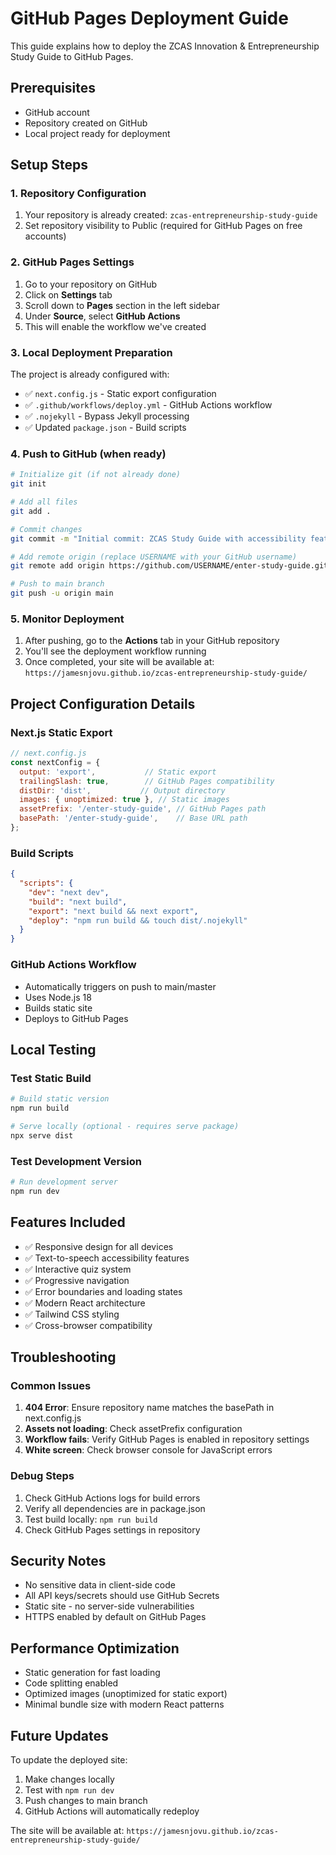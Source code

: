 # GitHub Pages Deployment Guide

This guide explains how to deploy the ZCAS Innovation & Entrepreneurship Study Guide to GitHub Pages.

## Prerequisites
- GitHub account
- Repository created on GitHub
- Local project ready for deployment

## Setup Steps

### 1. Repository Configuration
1. Your repository is already created: `zcas-entrepreneurship-study-guide`
2. Set repository visibility to Public (required for GitHub Pages on free accounts)

### 2. GitHub Pages Settings
1. Go to your repository on GitHub
2. Click on **Settings** tab
3. Scroll down to **Pages** section in the left sidebar
4. Under **Source**, select **GitHub Actions**
5. This will enable the workflow we've created

### 3. Local Deployment Preparation
The project is already configured with:
- ✅ `next.config.js` - Static export configuration
- ✅ `.github/workflows/deploy.yml` - GitHub Actions workflow
- ✅ `.nojekyll` - Bypass Jekyll processing
- ✅ Updated `package.json` - Build scripts

### 4. Push to GitHub (when ready)
```bash
# Initialize git (if not already done)
git init

# Add all files
git add .

# Commit changes
git commit -m "Initial commit: ZCAS Study Guide with accessibility features"

# Add remote origin (replace USERNAME with your GitHub username)
git remote add origin https://github.com/USERNAME/enter-study-guide.git

# Push to main branch
git push -u origin main
```

### 5. Monitor Deployment
1. After pushing, go to the **Actions** tab in your GitHub repository
2. You'll see the deployment workflow running
3. Once completed, your site will be available at:
   `https://jamesnjovu.github.io/zcas-entrepreneurship-study-guide/`

## Project Configuration Details

### Next.js Static Export
```javascript
// next.config.js
const nextConfig = {
  output: 'export',           // Static export
  trailingSlash: true,        // GitHub Pages compatibility
  distDir: 'dist',           // Output directory
  images: { unoptimized: true }, // Static images
  assetPrefix: '/enter-study-guide', // GitHub Pages path
  basePath: '/enter-study-guide',    // Base URL path
};
```

### Build Scripts
```json
{
  "scripts": {
    "dev": "next dev",
    "build": "next build",
    "export": "next build && next export",
    "deploy": "npm run build && touch dist/.nojekyll"
  }
}
```

### GitHub Actions Workflow
- Automatically triggers on push to main/master
- Uses Node.js 18
- Builds static site
- Deploys to GitHub Pages

## Local Testing

### Test Static Build
```bash
# Build static version
npm run build

# Serve locally (optional - requires serve package)
npx serve dist
```

### Test Development Version
```bash
# Run development server
npm run dev
```

## Features Included
- ✅ Responsive design for all devices
- ✅ Text-to-speech accessibility features
- ✅ Interactive quiz system
- ✅ Progressive navigation
- ✅ Error boundaries and loading states
- ✅ Modern React architecture
- ✅ Tailwind CSS styling
- ✅ Cross-browser compatibility

## Troubleshooting

### Common Issues
1. **404 Error**: Ensure repository name matches the basePath in next.config.js
2. **Assets not loading**: Check assetPrefix configuration
3. **Workflow fails**: Verify GitHub Pages is enabled in repository settings
4. **White screen**: Check browser console for JavaScript errors

### Debug Steps
1. Check GitHub Actions logs for build errors
2. Verify all dependencies are in package.json
3. Test build locally: `npm run build`
4. Check GitHub Pages settings in repository

## Security Notes
- No sensitive data in client-side code
- All API keys/secrets should use GitHub Secrets
- Static site - no server-side vulnerabilities
- HTTPS enabled by default on GitHub Pages

## Performance Optimization
- Static generation for fast loading
- Code splitting enabled
- Optimized images (unoptimized for static export)
- Minimal bundle size with modern React patterns

## Future Updates
To update the deployed site:
1. Make changes locally
2. Test with `npm run dev`
3. Push changes to main branch
4. GitHub Actions will automatically redeploy

The site will be available at: `https://jamesnjovu.github.io/zcas-entrepreneurship-study-guide/`